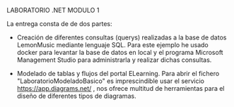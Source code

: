 LABORATORIO .NET MODULO 1

La entrega consta de de dos partes:
- Creación de diferentes consultas (querys) realizadas a la base de datos LemonMusic mediante lenguaje SQL. Para este ejemplo he usado docker para levantar la base de datos       en local y el programa Microsoft Management Studio para administrarla y realizar dichas consultas.

- Modelado de tablas y flujos del portal ELearning. Para abrir el fichero "LaboratorioModeladoBasico" es imprescindible usar el servicio https://app.diagrams.net/ , nos ofrece multitud de herramientas para el diseño de diferentes tipos de diagramas. 
